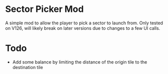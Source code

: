# Sector Picker Mod
A simple mod to allow the player to pick a sector to launch from. Only tested on V126, will likely break on later 
versions due to changes to a few UI calls.

# Todo
- Add some balance by limiting the distance of the origin tile to the destination tile